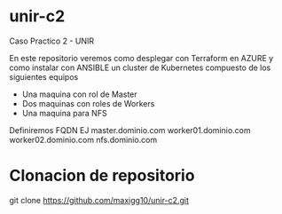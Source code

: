 # unir-c2

Caso Practico 2 - UNIR

En este repositorio veremos como desplegar con Terraform en AZURE y como instalar con ANSIBLE un cluster de Kubernetes compuesto de los siguientes equipos

- Una maquina con rol de  Master
- Dos maquinas con roles de  Workers
- Una maquina para NFS

Definiremos FQDN
EJ
master.dominio.com
worker01.dominio.com
worker02.dominio.com
nfs.dominio.com



# Clonacion de repositorio
git clone https://github.com/maxigg10/unir-c2.git
